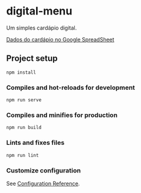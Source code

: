 # digital-menu
Um simples cardápio digital.


[Dados do cardápio no Google SpreadSheet](https://docs.google.com/spreadsheets/d/1Hrhw7xC5NFxNyblD7aZ7afD1DFzHlSsQidav0e6Hshw/edit?usp=sharing)

## Project setup

```
npm install
```

### Compiles and hot-reloads for development

```
npm run serve
```

### Compiles and minifies for production

```
npm run build
```

### Lints and fixes files

```
npm run lint
```

### Customize configuration

See [Configuration Reference](https://cli.vuejs.org/config/).
